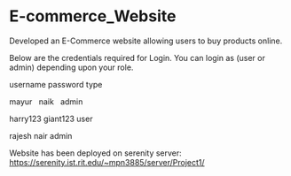 # E-commerce_Website
Developed an E-Commerce website allowing users to buy products online.

Below are the credentials required for Login. You can login as (user or admin) depending upon your role.

username	 password	type

mayur   	     naik	    admin

harry123	      giant123	 user

rajesh	         nair	     admin

Website has been deployed on serenity server:
https://serenity.ist.rit.edu/~mpn3885/server/Project1/ 
